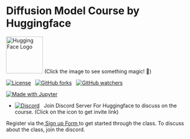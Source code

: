 # Diffusion Model Course by Huggingface

<a href = "https://huggingface.co"><img src="https://user-images.githubusercontent.com/101518890/200024774-1d249e8e-e661-4523-bd39-dc8f2c1833d4.png" alt="Hugging Face Logo" height = "100" width = "100"></a> (Click the image to see something magic! :eyes:)


[![License](https://img.shields.io/static/v1?label=License&message=Apache&color=<Yellow>)](https://github.com/dhakalnirajan/Diffusion-Model-Course/blob/main/License) &nbsp;
[![GitHub forks](https://img.shields.io/github/forks/dhakalnirajan/Diffusion-Model-Course.svg?style=social&label=Fork&maxAge=2592000)](https://github.com/dhakalnirajan/Diffusion-Model-Course) &nbsp;
[![GitHub watchers](https://img.shields.io/github/watchers/dhakalnirajan/Diffusion-Model-Course.svg?style=social&label=Watch&maxAge=2592000)](https://github.com/dhakalnirajan/Diffusion-Model-Course/) &nbsp;

[![Made with Jupyter](https://img.shields.io/badge/Made%20with-Jupyter-red?style=for-the-badge&logo=Jupyter)](https://jupyter.org/try)

*  [![Discord](https://badgen.net/badge/icon/discord?icon=discord&label)](https://discord.gg/aYka4Yhff9) &nbsp; Join Discord Server For Huggingface to discuss on the course. (Click on the icon to get invite link)

Register via the<a href="https://huggingface.us17.list-manage.com/subscribe?u=7f57e683fa28b51bfc493d048&id=ef963b4162"> Sign up Form </a> to get started through the class. To discuss about the class, join the discord.
